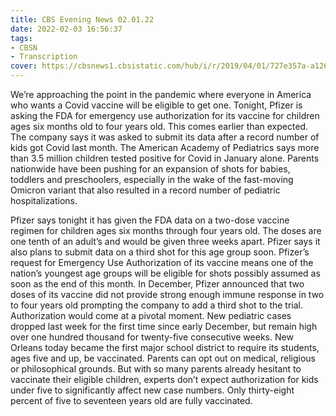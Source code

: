 ```yaml
---
title: CBS Evening News 02.01.22
date: 2022-02-03 16:56:37
tags:
- CBSN
- Transcription
cover: https://cbsnews1.cbsistatic.com/hub/i/r/2019/04/01/727e357a-a126-4138-a2c5-4d3222669d57/thumbnail/640x360/3ff2761028dc5c65cc4f07acd54bcd5c/cbsn2-logo-1920x1080.jpg
---
```

We’re approaching the point in the pandemic where everyone in America who wants a Covid vaccine will be eligible to get one. Tonight, Pfizer is asking the FDA for emergency use authorization for its vaccine for children ages six months old to four years old. This comes earlier than expected. The company says it was asked to submit its data after a record number of kids got Covid last month. The American Academy of Pediatrics says more than 3.5 million children tested positive for Covid in January alone. Parents nationwide have been pushing for an expansion of shots for babies, toddlers and preschoolers, especially in the wake of the fast-moving Omicron variant that also resulted in a record number of pediatric hospitalizations.

Pfizer says tonight it has given the FDA data on a two-dose vaccine regimen for children ages six months through four years old. The doses are one tenth of an adult’s and would be given three weeks apart. Pfizer says it also plans to submit data on a third shot for this age group soon. Pfizer’s request for Emergency Use Authorization of its vaccine means one of the nation’s youngest age groups will be eligible for shots possibly assumed as soon as the end of this month. In December, Pfizer announced that two doses of its vaccine did not provide strong enough immune response in two to four years old prompting the company to add a third shot to the trial. Authorization would come at a pivotal moment. New pediatric cases dropped last week for the first time since early December, but remain high over one hundred thousand for twenty-five consecutive weeks. New Orleans today became the first major school district to require its students, ages five and up, be vaccinated. Parents can opt out on medical, religious or philosophical grounds. But with so many parents already hesitant to vaccinate their eligible children, experts don’t expect authorization for kids under five to significantly affect new case numbers. Only thirty-eight percent of five to seventeen years old are fully vaccinated. 
